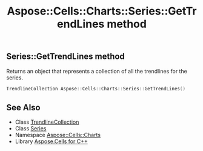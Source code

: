 ﻿---
title: Aspose::Cells::Charts::Series::GetTrendLines method
linktitle: GetTrendLines
second_title: Aspose.Cells for C++ API Reference
description: 'Aspose::Cells::Charts::Series::GetTrendLines method. Returns an object that represents a collection of all the trendlines for the series in C++.'
type: docs
weight: 2600
url: /cpp/aspose.cells.charts/series/gettrendlines/
---
## Series::GetTrendLines method


Returns an object that represents a collection of all the trendlines for the series.

```cpp
TrendlineCollection Aspose::Cells::Charts::Series::GetTrendLines()
```

## See Also

* Class [TrendlineCollection](../../trendlinecollection/)
* Class [Series](../)
* Namespace [Aspose::Cells::Charts](../../)
* Library [Aspose.Cells for C++](../../../)
